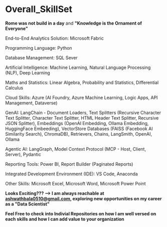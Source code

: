 # Overall_SkillSet

**Rome was not build in a day** and **"Knowledge is the Ornament of Everyone"**

End-to-End Analytics Solution: Microsoft Fabric

Programming Language: Python

Database Management: SQL Sever

Artificial Intelligence: Machine Learning, Natural Language Processing (NLP), Deep Learning

Maths and Statistics: Linear Algebra, Probability and Statistics, Differential Calculus

Cloud Skills: Azure (AI Foundry, Azure Machine Learning, Logic Apps, API Management, Dataverse)

GenAI: LangChain - Document Loaders, Text Splitters (Recursive Character Text Splitter, Character Text Splitter, HTML Header Text Splitter, Recursive JSON Splitter), Embeddings (OpenAI Embedding, Ollama Embedding, HuggingFace Embeeding), VectorStore Databases (FAISS (Facebook AI Similarity Search), ChromaDB), Retrievers, Chains, LangSmith, OpenAI, Ollama

Agentic AI: LangGraph, Model Context Protocol (MCP - Host, Client, Server), Pydantic

Reporting Tools: Power BI, Report Builder (Paginated Reports)

Integrated Development Environment (IDE): VS Code, Anaconda

Other Skills: Microsoft Excel, Microsoft Word, Microsoft Power Point

**Looks Exciting??? --> I am always reachable at ashwathbala0510@gmail.com, exploring new opportunities on my career as a "Data Scientist"**

****Feel Free to check into Indivial Repositories on how I am well versed on each skills and how I can add value to your organization****
